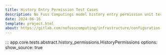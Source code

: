```yaml
---
title: History Entry Permission Test Cases
description: No Fuss Computings model history entry permission unit test cases
date: 2024-06-16
template: project.html
about: https://gitlab.com/nofusscomputing/infrastructure/configuration-management/django_app
---
```


::: app.core.tests.abstract.history_permissions.HistoryPermissions
    options:
        show_source: true

